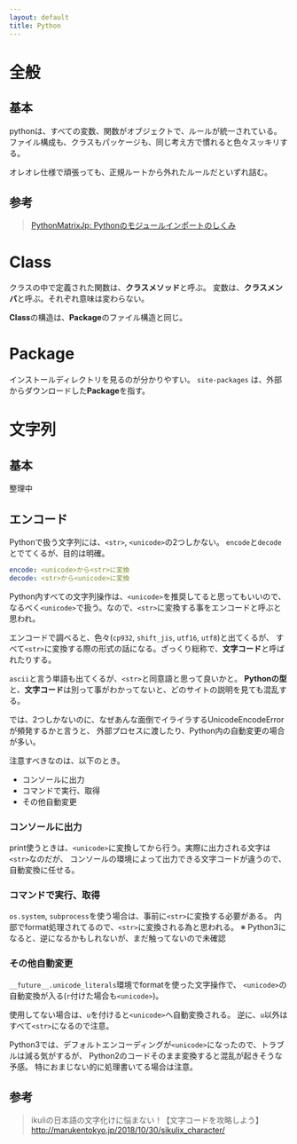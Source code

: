 ```yaml
---
layout: default
title: Python
---
```


<!-- # Python Basic -->

# 全般

## 基本

pythonは、すべての変数、関数がオブジェクトで、ルールが統一されている。
ファイル構成も、クラスもパッケージも、同じ考え方で慣れると色々スッキリする。

オレオレ仕様で頑張っても、正規ルートから外れたルールだといずれ詰む。

## 参考

> [PythonMatrixJp: Pythonのモジュールインポートのしくみ](http://python.matrix.jp/pages/tips/import.html)

# Class

クラスの中で定義された関数は、**クラスメソッド**と呼ぶ。
変数は、**クラスメンバ**と呼ぶ。それぞれ意味は変わらない。

**Class**の構造は、**Package**のファイル構造と同じ。

# Package

インストールディレクトリを見るのが分かりやすい。
`site-packages` は、外部からダウンロードした**Package**を指す。

# 文字列

## 基本

整理中

## エンコード

Pythonで扱う文字列には、`<str>`, `<unicode>`の2つしかない。
`encode`と`decode`とでてくるが、目的は明確。

``` yaml
encode: <unicode>から<str>に変換
decode: <str>から<unicode>に変換
```

Python内すべての文字列操作は、`<unicode>`を推奨してると思ってもいいので、
なるべく`<unicode>`で扱う。なので、`<str>`に変換する事をエンコードと呼ぶと思われ。

エンコードで調べると、色々(`cp932`, `shift_jis`, `utf16`, `utf8`)と出てくるが、
すべて`<str>`に変換する際の形式の話になる。ざっくり総称で、**文字コード**と呼ばれたりする。

`ascii`と言う単語も出てくるが、`<str>`と同意語と思って良いかと。
**Pythonの型**と、**文字コード**は別って事がわかってないと、どのサイトの説明を見ても混乱する。

では、2つしかないのに、なぜあんな面倒でイライラするUnicodeEncodeErrorが頻発するかと言うと、
外部プロセスに渡したり、Python内の自動変更の場合が多い。

注意すべきなのは、以下のとき。

- コンソールに出力
- コマンドで実行、取得
- その他自動変更

### コンソールに出力

print使うときは、`<unicode>`に変換してから行う。実際に出力される文字は`<str>`なのだが、
コンソールの環境によって出力できる文字コードが違うので、自動変換に任せる。

### コマンドで実行、取得

`os.system`, `subprocess`を使う場合は、事前に`<str>`に変換する必要がある。
内部でformat処理されてるので、`<str>`に変換される為と思われる。
※ Python3になると、逆になるかもしれないが、まだ触ってないので未確認

### その他自動変更

`__future__.unicode_literals`環境でformatを使った文字操作で、
`<unicode>`の自動変換が入る(`r`付けた場合も`<unicode>`)。

使用してない場合は、`u`を付けると`<unicode>`へ自動変換される。
逆に、`u`以外はすべて`<str>`になるので注意。

Python3では、デフォルトエンコーディングが`<unicode>`になったので、トラブルは減る気がするが、
Python2のコードそのまま変換すると混乱が起きそうな予感。
特におまじない的に処理書いてる場合は注意。

## 参考

> ikuliの日本語の文字化けに悩まない！【文字コードを攻略しよう】
http://marukentokyo.jp/2018/10/30/sikulix_character/
